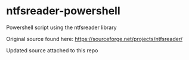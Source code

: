 # ntfsreader-powershell
Powershell script using the ntfsreader library

Original source found here: https://sourceforge.net/projects/ntfsreader/

Updated source attached to this repo
